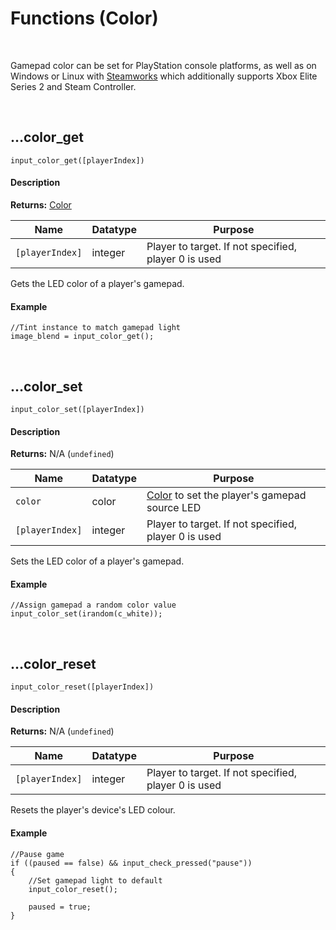 # Functions (Color)

&nbsp;

Gamepad color can be set for PlayStation console platforms, as well as on Windows or Linux with [Steamworks](Steamworks.md) which additionally supports Xbox Elite Series 2 and Steam Controller.

&nbsp;

## …color_get

`input_color_get([playerIndex])`

<!-- tabs:start -->

#### **Description**

**Returns:** [Color](https://manual.yoyogames.com/GameMaker_Language/GML_Reference/Drawing/Colour_And_Alpha/Colour_And_Alpha.htm)

|Name           |Datatype|Purpose                                             |
|---------------|--------|----------------------------------------------------|
|`[playerIndex]`|integer |Player to target. If not specified, player 0 is used|

Gets the LED color of a player's gamepad.

#### **Example**

```gml
//Tint instance to match gamepad light
image_blend = input_color_get();
```

<!-- tabs:end -->

&nbsp;

## …color_set

`input_color_set([playerIndex])`

<!-- tabs:start -->

#### **Description**

**Returns:** N/A (`undefined`)

|Name           |Datatype|Purpose                                                                                                                                                    |
|---------------|--------|-----------------------------------------------------------------------------------------------------------------------------------------------------------|
|`color`        |color   |[Color](https://manual.yoyogames.com/GameMaker_Language/GML_Reference/Drawing/Colour_And_Alpha/Colour_And_Alpha.htm) to set the player's gamepad source LED|
|`[playerIndex]`|integer |Player to target. If not specified, player 0 is used                                                                                                       |

Sets the LED color of a player's gamepad.

#### **Example**

```gml
//Assign gamepad a random color value
input_color_set(irandom(c_white));
```

<!-- tabs:end -->

&nbsp;

## …color_reset

`input_color_reset([playerIndex])`

<!-- tabs:start -->

#### **Description**

**Returns:** N/A (`undefined`)

|Name           |Datatype|Purpose                                             |
|---------------|--------|----------------------------------------------------|
|`[playerIndex]`|integer |Player to target. If not specified, player 0 is used|

Resets the player's device's LED colour.

#### **Example**

```gml
//Pause game
if ((paused == false) && input_check_pressed("pause"))
{
    //Set gamepad light to default
    input_color_reset();

    paused = true;
}
```

<!-- tabs:end -->
